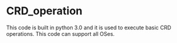 # CRD_operation
This code is built in python 3.0 and it is used to execute basic CRD operations. This code can support all OSes. 
